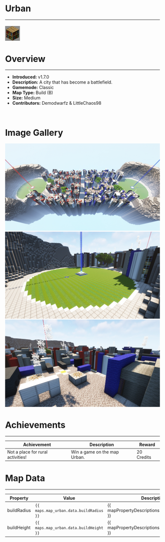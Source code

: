 # Urban

***

#### ![urbanicon](../assets/maps/urban/urban-icon.jpg)

# Overview
***
- **Introduced:** v1.7.0
- **Description:** A city that has become a battlefield.
- **Gamemode:** Classic
- **Map Type:** Build (B)
- **Size:** Medium
- **Contributors:** Demodwarfz & LittleChaos98

<br />  

# Image Gallery
![Urban - Overview](../assets/maps/urban/urban-overview.jpg '')
![Urban - Beacon](../assets/maps/urban/urban-beacon.jpg '')
![Urban - Rooftops](../assets/maps/urban/urban-rooftops.jpg '')

# Achievements
***

| Achievement | Description | Reward |
| ----- | ----- | ------ |
| Not a place for rural activities! | Win a game on the map Urban. | 20 Credits |s



# Map Data
***

| Property | Value | Description |
| ----------- | ----------- | ------ |
| buildRadius |`{{ maps.map_urban.data.buildRadius }}`| {{ mapPropertyDescriptions.buildRadius.classic }} |
| buildHeight |`{{ maps.map_urban.data.buildHeight }}`| {{ mapPropertyDescriptions.buildHeight.classic }} |
